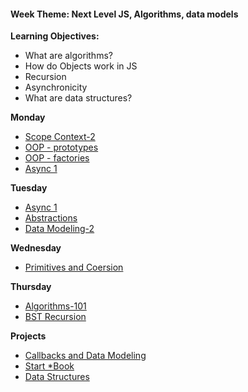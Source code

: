 <h4 class="weektheme">Week Theme: Next Level JS, Algorithms, data models</h4>


**Learning Objectives:**  
  * What are algorithms?  
  * How do Objects work in JS  
  * Recursion  
  * Asynchronicity   
  * What are data structures?  
    

**Monday**   
  * [Scope Context-2](https://github.com/jankeLearning/content-md/blob/master/js/03-scope-context-2.md)  
  * [OOP - prototypes](https://github.com/jankeLearning/content-md/blob/master/programming-and-paradigms/03-oop-prototypes.md) 
  * [OOP - factories](https://github.com/jankeLearning/content-md/blob/master/programming-and-paradigms/03-oop-factories.md)  
  * [Async 1](https://github.com/jankeLearning/content-md/blob/master/js/03-async-1.md)    

**Tuesday**   
  * [Async 1](https://github.com/jankeLearning/content-md/blob/master/js/03-async-1.md)    
  * [Abstractions](https://github.com/jankeLearning/content-md/blob/master/programming-and-paradigms/03-abstractions.md) 
  * [Data Modeling-2](https://github.com/jankeLearning/content-md/blob/master/app-design/03-data-modeling-2.md)  

**Wednesday**   
  * [Primitives and Coersion](https://github.com/jankeLearning/content-md/blob/master/js/03-primitives.md)   

**Thursday**  
  * [Algorithms-101](https://github.com/jankeLearning/content-md/blob/master/algorithms/03-algorithms-101.md)    
  * [BST Recursion](https://github.com/jankeLearning/content-md/blob/master/algorithms/03-BST-recursion.md) 
  
**Projects**   
  * [Callbacks and Data Modeling](https://github.com/jankeLearning/projects/tree/master/03-callbacks%2Bdata_models)  
  * [Start *Book](https://github.com/jankeLearning/projects/blob/master/star-book)  
  * [Data Structures](https://github.com/jankeLearning/projects/blob/master/03-data-structures) 

  
